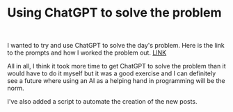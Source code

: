 # Using ChatGPT to solve the problem

<br>  

I wanted to try and use ChatGPT to solve the day's problem. Here is the link to the prompts and how I worked the problem out. [LINK](https://chat.openai.com/share/f4af104d-f992-4f64-91ea-1876a7dc44ae)<br>  

All in all, I think it took more time to get ChatGPT to solve the problem than it would have to do it myself but it was a good exercise and I can definitely see a future where using an AI as a helping hand in programming will be the norm.

I've also added a script to automate the creation of the new posts.
